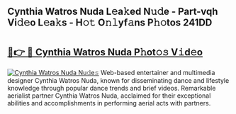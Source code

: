## Cynthia Watros Nuda L𝚎a𝚔ed N𝚞𝚍e - Part-vqh Vi𝚍𝚎o L𝚎a𝚔s - H𝚘𝚝 O𝚗𝚕yf𝚊ns P𝚑𝚘tos 241DD

# <h2><a href="http://kf7nvwu.oniu.top/?m=Cynthia+Watros+Nuda">🔗👉 🔴 Cynthia Watros Nuda P𝚑ot𝚘𝚜 V𝚒d𝚎o</a></h2>

[![Cynthia Watros Nuda Nu𝚍e𝚜](https://i.imgur.com/0qMVB7G.gif)](http://kf7nvwu.oniu.top/?m=Cynthia+Watros+Nuda)
Web-based entertainer and multimedia designer Cynthia Watros Nuda, known for disseminating dance and lifestyle knowledge through popular dance trends and brief videos. Remarkable aerialist partner Cynthia Watros Nuda, acclaimed for their exceptional abilities and accomplishments in performing aerial acts with partners.  

